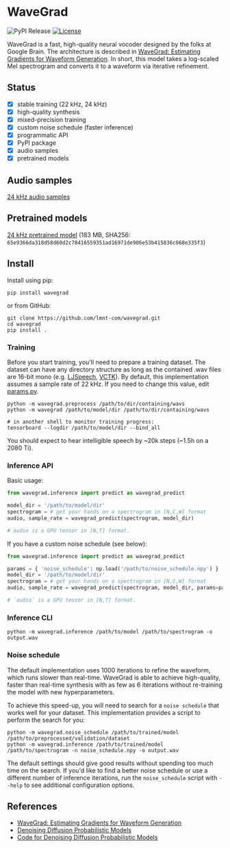 # WaveGrad
![PyPI Release](https://img.shields.io/pypi/v/wavegrad?label=release) [![License](https://img.shields.io/github/license/lmnt-com/wavegrad)](https://github.com/lmnt-com/wavegrad/blob/master/LICENSE)

WaveGrad is a fast, high-quality neural vocoder designed by the folks at Google Brain. The architecture is described in [WaveGrad: Estimating Gradients for Waveform Generation](https://arxiv.org/pdf/2009.00713.pdf). In short, this model takes a log-scaled Mel spectrogram and converts it to a waveform via iterative refinement.

## Status
- [x] stable training (22 kHz, 24 kHz)
- [x] high-quality synthesis
- [x] mixed-precision training
- [x] custom noise schedule (faster inference)
- [x] programmatic API
- [x] PyPI package
- [x] audio samples
- [x] pretrained models

## Audio samples
[24 kHz audio samples](https://lmnt.com/assets/wavegrad/24kHz)

## Pretrained models
[24 kHz pretrained model](https://lmnt.com/assets/wavegrad/wavegrad-24kHz.pt) (183 MB, SHA256: `65e9366da318d58d60d2c78416559351ad16971de906e53b415836c068e335f3`)

## Install

Install using pip:
```
pip install wavegrad
```

or from GitHub:
```
git clone https://github.com/lmnt-com/wavegrad.git
cd wavegrad
pip install .
```

### Training
Before you start training, you'll need to prepare a training dataset. The dataset can have any directory structure as long as the contained .wav files are 16-bit mono (e.g. [LJSpeech](https://keithito.com/LJ-Speech-Dataset/), [VCTK](https://pytorch.org/audio/_modules/torchaudio/datasets/vctk.html)). By default, this implementation assumes a sample rate of 22 kHz. If you need to change this value, edit [params.py](https://github.com/lmnt-com/wavegrad/blob/master/src/wavegrad/params.py).

```
python -m wavegrad.preprocess /path/to/dir/containing/wavs
python -m wavegrad /path/to/model/dir /path/to/dir/containing/wavs

# in another shell to monitor training progress:
tensorboard --logdir /path/to/model/dir --bind_all
```

You should expect to hear intelligible speech by ~20k steps (~1.5h on a 2080 Ti).

### Inference API
Basic usage:

```python
from wavegrad.inference import predict as wavegrad_predict

model_dir = '/path/to/model/dir'
spectrogram = # get your hands on a spectrogram in [N,C,W] format
audio, sample_rate = wavegrad_predict(spectrogram, model_dir)

# audio is a GPU tensor in [N,T] format.
```

If you have a custom noise schedule (see below):
```python
from wavegrad.inference import predict as wavegrad_predict

params = { 'noise_schedule': np.load('/path/to/noise_schedule.npy') }
model_dir = '/path/to/model/dir'
spectrogram = # get your hands on a spectrogram in [N,C,W] format
audio, sample_rate = wavegrad_predict(spectrogram, model_dir, params=params)

# `audio` is a GPU tensor in [N,T] format.
```

### Inference CLI
```
python -m wavegrad.inference /path/to/model /path/to/spectrogram -o output.wav
```

### Noise schedule
The default implementation uses 1000 iterations to refine the waveform, which runs slower than real-time. WaveGrad is able to achieve high-quality, faster than real-time synthesis with as few as 6 iterations without re-training the model with new hyperparameters.

To achieve this speed-up, you will need to search for a `noise schedule` that works well for your dataset. This implementation provides a script to perform the search for you:

```
python -m wavegrad.noise_schedule /path/to/trained/model /path/to/preprocessed/validation/dataset
python -m wavegrad.inference /path/to/trained/model /path/to/spectrogram -n noise_schedule.npy -o output.wav
```

The default settings should give good results without spending too much time on the search. If you'd like to find a better noise schedule or use a different number of inference iterations, run the `noise_schedule` script with `--help` to see additional configuration options.


## References
- [WaveGrad: Estimating Gradients for Waveform Generation](https://arxiv.org/pdf/2009.00713.pdf)
- [Denoising Diffusion Probabilistic Models](https://arxiv.org/pdf/2006.11239.pdf)
- [Code for Denoising Diffusion Probabilistic Models](https://github.com/hojonathanho/diffusion)
